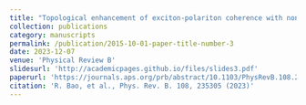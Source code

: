 ```yaml
---
title: "Topological enhancement of exciton-polariton coherence with non-Hermitian morphing"
collection: publications
category: manuscripts
permalink: /publication/2015-10-01-paper-title-number-3
date: 2023-12-07
venue: 'Physical Review B'
slidesurl: 'http://academicpages.github.io/files/slides3.pdf'
paperurl: 'https://journals.aps.org/prb/abstract/10.1103/PhysRevB.108.235305'
citation: 'R. Bao, et al., Phys. Rev. B. 108, 235305 (2023)'
---
```

